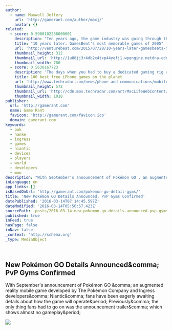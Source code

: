```yaml
---
author:
  - name: Maxwell Jeffery
    url: 'http://gamerant.com/author/maxj/'
    avatar: {}
related:
  - score: 0.5900102258000001
    description: "Ten years ago, the game industry was going through the launch of the seventh generation of console hardware with the debut of Microsoft's Xbox 360. Nintendo received its first serious competitor on the handheld front with the release of Sony's PlayStation Portable."
    title: "10 years later: GamesBeat's most memorable games of 2005"
    url: 'http://venturebeat.com/2015/07/28/10-years-later-gamesbeats-most-memorable-games-of-2005/'
    thumbnail_height: 312
    thumbnail_url: 'http://1u88jj3r4db2x4txp44yqfj1.wpengine.netdna-cdn.com/wp-content/uploads/2015/07/gamesof2005-780x312.png'
    thumbnail_width: 780
  - score: 0.5630167723
    description: 'The days when you had to buy a dedicated gaming rig and spend a load of cash for a quality gaming experience are long gone. Thanks to the iPhone (and iPod touch) and the App Store, you can get an excellent mobile gaming experience for just a few bucks (or quid, for that matter) or even less.'
    title: 100 best free iPhone games on the planet
    url: 'http://www.techradar.com/news/phone-and-communications/mobile-phones/60-best-free-iphone-games-on-the-planet-669893'
    thumbnail_height: 572
    thumbnail_url: 'http://cdn.mos.techradar.com/art/MacLifeWebContent/BestFreeiPhoneGames_122315update/bestfreeiPhone-opener-RaymanAdventures-1200-80.jpg'
    thumbnail_width: 1018
publisher:
  url: 'http://gamerant.com'
  name: Game Rant
  favicon: 'http://gamerant.com/favicon.ico'
  domain: gamerant.com
keywords:
  - pok
  - hanke
  - ingress
  - games
  - niantic
  - devices
  - players
  - world
  - developers
  - mmo
description: "With September's announcement of Pokémon GO , an augmented reality mobile game developed by The Pokémon Company and Ingress developers, Niantic, fans have been eagerly awaiting details about how the game will operate. Previously, the only thing fans had to go on was the announcement trailer, which shows almost no gameplay."
inLanguage: en
app_links: []
isBasedOnUrl: 'http://gamerant.com/pokemon-go-detail-gyms/'
title: 'New Pokémon GO Details Announced, PvP Gyms Confirmed'
datePublished: '2016-03-14T07:14:45.597Z'
dateModified: '2016-03-14T05:56:57.423Z'
sourcePath: _posts/2016-03-14-new-pokemon-go-details-announced-pvp-gyms-confirmed.md
published: true
inFeed: true
hasPage: false
inNav: false
_context: 'http://schema.org'
_type: MediaObject

---
```

<article style=""><h1>New Pokémon GO Details Announced&amp;comma; PvP Gyms Confirmed</h1><p>With September's announcement of Pokémon GO &amp;comma; an augmented reality mobile game developed by The Pokémon Company and Ingress developers&amp;comma; Niantic&amp;comma; fans have been eagerly awaiting details about how the game will operate&amp;period; Previously&amp;comma; the only thing fans had to go on was the announcement trailer&amp;comma; which shows almost no gameplay&amp;period;</p><img src="http://cdn.gamerant.com/wp-content/uploads/Pokemon-Go-wallpaper-700x389.jpg" /></article>
